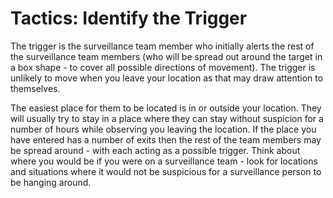 [Title]: # (Тактика: определение триггера)
[Order]: # (4)

#  Tactics: Identify the Trigger

The trigger is the surveillance team member who initially alerts the rest of the surveillance team members (who will be spread out around the target in a box shape - to cover all possible directions of movement). The trigger is unlikely to move when you leave your location as that may draw attention to themselves.

The easiest place for them to be located is in or outside your location. They will usually try to stay in a place where they can stay without suspicion for a number of hours while observing you leaving the location. If the place you have entered has a number of exits then the rest of the team members may be spread around - with each acting as a possible trigger. Think about where you would be if you were on a surveillance team - look for locations and situations where it would not be suspicious for a surveillance person to be hanging around.